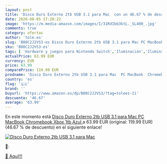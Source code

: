 ```yaml
---
layout: post
title: 'Disco Duro Externo 2tb USB 3.1 para Mac  con un 46.67 % de descuento'
date: 2020-08-05 17:20:22
image: 'https://m.media-amazon.com/images/I/31RdIbb3ktL._SL400_.jpg'
comments: true
category: ofertas
author: 'tole.es'
slug: 'B08C2J2VS3-es Disco Duro Externo 2tb USB 3.1 para Mac PC MacBook...'
sku: 'B08C2J2VS3-es'
tags: [ 'Hardware y juegos para Nintendo Switch','Iluminación','Iluminación de ambiente de interior','Iluminación de interior','Iluminación decorativa y para usos específicos de interior','Juegos para Nintendo Switch','Videojuegos','xbox', ]
actualPrice: 63.99 EUR
currency: EUR
price: 63.99
comparePrice: 119.99 EUR
prodname: 'Disco Duro Externo 2tb USB 3.1 para Mac  PC MacBook  Chromebook  Xbox  1tb  Azul '
country: 'es'
flag: '🇪🇸'
brand: ''
buyurl: 'https://www.amazon.es/dp/B08C2J2VS3/?tag=tolees-21'
descuento: '46.67'
average: '63.99'
---
```


En este momento está [Disco Duro Externo 2tb USB 3.1 para Mac  PC MacBook  Chromebook  Xbox  1tb  Azul ](https://www.amazon.es/dp/B08C2J2VS3/?tag=tolees-21) a 63.99 EUR (original: 119.99 EUR) (46.67 %  de descuento) en el siguiente enlace!

[![Disco Duro Externo 2tb USB 3.1 para Mac ](https://m.media-amazon.com/images/I/31RdIbb3ktL._SL400_.jpg)](https://www.amazon.es/dp/B08C2J2VS3/?tag=tolees-21)

🔎:


[🛒 Aquí!!!](https://www.amazon.es/dp/B08C2J2VS3/?tag=tolees-21)
